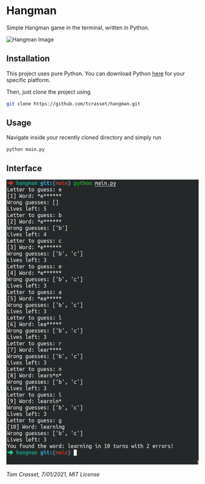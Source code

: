 # Hangman
Simple Hangman game in the terminal, written in Python.

![Hangman Image](https://miro.medium.com/max/636/1*TzbmJ5RWXeyjnT1ZuG664A.png)

## Installation

This project uses pure Python. You can download Python [here](https://www.python.org/downloads/) for your specific platform.

Then, just clone the project using
```bash
git clone https://github.com/tcrasset/hangman.git
```

## Usage

Navigate inside your recently cloned directory and simply run
```
python main.py
```

## Interface

![Terminal game (Image)](assets/hangman.png)

*Tom Crasset, 7/01/2021, MIT License*
